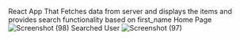 React App That Fetches data from server and displays the items and provides search functionality based on first_name
Home Page
![Screenshot (98)](https://github.com/GAVIPRASAD/greendzine/assets/112298797/a5d2203d-bb55-4264-9c54-b5b0d3a5c0d4)
Searched User
![Screenshot (97)](https://github.com/GAVIPRASAD/greendzine/assets/112298797/a66d4a99-d525-4617-b0c5-0b6e378731fe)

